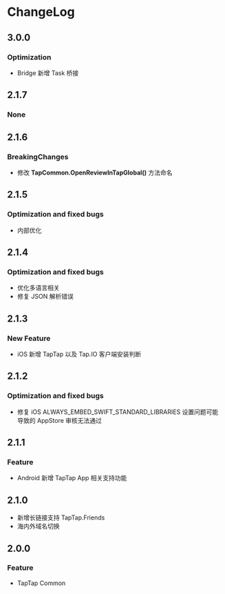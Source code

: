 # ChangeLog

## 3.0.0

### Optimization

- Bridge 新增 Task 桥接

## 2.1.7

### None

## 2.1.6

### BreakingChanges

- 修改 **TapCommon.OpenReviewInTapGlobal()** 方法命名

## 2.1.5

### Optimization and fixed bugs

- 内部优化

## 2.1.4

### Optimization and fixed bugs

- 优化多语言相关
- 修复 JSON 解析错误

## 2.1.3

### New Feature

* iOS 新增 TapTap 以及 Tap.IO 客户端安装判断

## 2.1.2

### Optimization and fixed bugs

* 修复 iOS ALWAYS_EMBED_SWIFT_STANDARD_LIBRARIES 设置问题可能导致的 AppStore 审核无法通过

## 2.1.1

### Feature

* Android 新增 TapTap App 相关支持功能

## 2.1.0

* 新增长链接支持 TapTap.Friends
* 海内外域名切换

## 2.0.0

### Feature

* TapTap Common